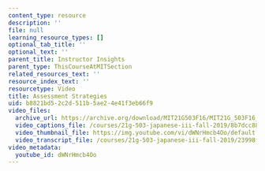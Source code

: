 ```yaml
---
content_type: resource
description: ''
file: null
learning_resource_types: []
optional_tab_title: ''
optional_text: ''
parent_title: Instructor Insights
parent_type: ThisCourseAtMITSection
related_resources_text: ''
resource_index_text: ''
resourcetype: Video
title: Assessment Strategies
uid: b8821bd5-2c2d-511b-5ae2-4e41f3eb66f9
video_files:
  archive_url: https://archive.org/download/MIT21G503F16/MIT21G_503F16_track07_en_300k.mp4
  video_captions_file: /courses/21g-503-japanese-iii-fall-2019/8b7dcc884c0a5ebc92d43ab7ef4c2de4_dWNrHmcb4Oo.vtt
  video_thumbnail_file: https://img.youtube.com/vi/dWNrHmcb4Oo/default.jpg
  video_transcript_file: /courses/21g-503-japanese-iii-fall-2019/23998f46ff9ff2ca9cf502abd98d3a93_dWNrHmcb4Oo.pdf
video_metadata:
  youtube_id: dWNrHmcb4Oo
---
```

